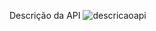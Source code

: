 Descrição da API 
![descricaoapi](https://github.com/user-attachments/assets/36ce04bd-c494-4e24-b533-02983f508c5a)
